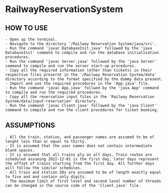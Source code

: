 # RailwayReservationSystem
## HOW TO USE
    - Open up the terminal.
    - Navigate to the directory '/Railway Reservation System/java/src'.
    - Run the command 'javac DatabaseInit.java' followed by the 'java DatabaseInit' command to compile and run the database initialisation procedures.
    - Run the command 'javac Server.java' followed by the 'java Server' command to compile and run the server start-up procedures.
    - Copy all the required information (other than tickets) in their respective files presernt in the '/Railway Reservation System/data' directory according to the format specified by the dummy data present.
    - Import and use the required procedures in the 'App.java' file.
    - Run the command 'javac App.java' follwed by the 'java App' command to compile and run the required procedures.
    - Copy all the reservation input files in the 'Railway Reservation System/data/input-reservation' directory.
    - Run the command 'javac Client.java' followed by the 'java Client' command to compile and run the client procedures for ticket booking.


## ASSUMPTIONS
    - All the train, station, and passenger names are assumed to be of lenght less than or equal to thirty.
    - It is assumed that the user names does not contain intermediate blank spaces.
    - It is assumed that all trains ply on all days. Train routes are scheduled assuming 2022-12-01 is the first day, later days represent the offset of trains starting from the first day. All further days will follow the similar schedules.
    - All train and station IDs are assumed to be of length exactly equal to five and and contain only digits.
    - The maximum limit of first level and second level number of threads can be changed in the source code of the 'Client.java' file.
